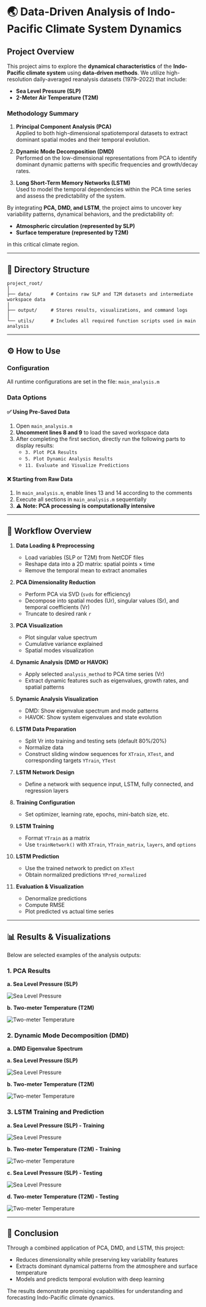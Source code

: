 # 🌏 Data-Driven Analysis of Indo-Pacific Climate System Dynamics

## Project Overview

This project aims to explore the **dynamical characteristics** of the **Indo-Pacific climate system** using **data-driven methods**. We utilize high-resolution daily-averaged reanalysis datasets (1979–2022) that include:

- **Sea Level Pressure (SLP)**
- **2-Meter Air Temperature (T2M)**

### Methodology Summary

1. **Principal Component Analysis (PCA)**  
   Applied to both high-dimensional spatiotemporal datasets to extract dominant spatial modes and their temporal evolution.

2. **Dynamic Mode Decomposition (DMD)**  
   Performed on the low-dimensional representations from PCA to identify dominant dynamic patterns with specific frequencies and growth/decay rates.

3. **Long Short-Term Memory Networks (LSTM)**  
   Used to model the temporal dependencies within the PCA time series and assess the predictability of the system.

By integrating **PCA, DMD, and LSTM**, the project aims to uncover key variability patterns, dynamical behaviors, and the predictability of:

- **Atmospheric circulation (represented by SLP)**
- **Surface temperature (represented by T2M)**

in this critical climate region.

---

## 📁 Directory Structure

```plaintext
project_root/
│
├── data/       # Contains raw SLP and T2M datasets and intermediate workspace data
│
├── output/     # Stores results, visualizations, and command logs
│
└── utils/      # Includes all required function scripts used in main analysis
```

---

## ⚙️ How to Use

### Configuration

All runtime configurations are set in the file: `main_analysis.m`

### Data Options

#### ✅ Using Pre-Saved Data

1. Open `main_analysis.m`
2. **Uncomment lines 8 and 9** to load the saved workspace data
3. After completing the first section, directly run the following parts to display results:
   - `3. Plot PCA Results`
   - `5. Plot Dynamic Analysis Results`
   - `11. Evaluate and Visualize Predictions`

#### ❌ Starting from Raw Data

1. In `main_analysis.m`, enable lines 13 and 14 according to the comments
2. Execute all sections in `main_analysis.m` sequentially
3. ⚠️ **Note: PCA processing is computationally intensive**

---

## 🔁 Workflow Overview

1. **Data Loading & Preprocessing**
   - Load variables (SLP or T2M) from NetCDF files
   - Reshape data into a 2D matrix: spatial points × time
   - Remove the temporal mean to extract anomalies

2. **PCA Dimensionality Reduction**
   - Perform PCA via SVD (`svds` for efficiency)
   - Decompose into spatial modes (Ur), singular values (Sr), and temporal coefficients (Vr)
   - Truncate to desired rank `r`

3. **PCA Visualization**
   - Plot singular value spectrum
   - Cumulative variance explained
   - Spatial modes visualization

4. **Dynamic Analysis (DMD or HAVOK)**
   - Apply selected `analysis_method` to PCA time series (Vr)
   - Extract dynamic features such as eigenvalues, growth rates, and spatial patterns

5. **Dynamic Analysis Visualization**
   - DMD: Show eigenvalue spectrum and mode patterns
   - HAVOK: Show system eigenvalues and state evolution

6. **LSTM Data Preparation**
   - Split Vr into training and testing sets (default 80%/20%)
   - Normalize data
   - Construct sliding window sequences for `XTrain`, `XTest`, and corresponding targets `YTrain`, `YTest`

7. **LSTM Network Design**
   - Define a network with sequence input, LSTM, fully connected, and regression layers

8. **Training Configuration**
   - Set optimizer, learning rate, epochs, mini-batch size, etc.

9. **LSTM Training**
   - Format `YTrain` as a matrix
   - Use `trainNetwork()` with `XTrain`, `YTrain_matrix`, `layers`, and `options`

10. **LSTM Prediction**
    - Use the trained network to predict on `XTest`
    - Obtain normalized predictions `YPred_normalized`

11. **Evaluation & Visualization**
    - Denormalize predictions
    - Compute RMSE
    - Plot predicted vs actual time series
---    

## 📊 Results & Visualizations

Below are selected examples of the analysis outputs:

### 1. PCA Results

**a. Sea Level Pressure (SLP)**
  
![Sea Level Pressure](output/slp_PCAresult.jpg)

**b. Two-meter Temperature (T2M)**

![Two-meter Temperature](output/t2m_PCAresult.jpg)

### 2. Dynamic Mode Decomposition (DMD)

**a. DMD Eigenvalue Spectrum**

**a. Sea Level Pressure (SLP)**
  
![Sea Level Pressure](output/slp_DMDresult.jpg)

**b. Two-meter Temperature (T2M)**

![Two-meter Temperature](output/t2m_DMDresult.jpg)

### 3. LSTM Training and Prediction

**a. Sea Level Pressure (SLP) - Training**
  
![Sea Level Pressure](output/slp_TrainingProcess.jpg)

**b. Two-meter Temperature (T2M) - Training**

![Two-meter Temperature](output/t2m_TrainingProcess.jpg)

**c. Sea Level Pressure (SLP) - Testing**
  
![Sea Level Pressure](output/slp_LSTM_RMSE.jpg)

**d. Two-meter Temperature (T2M) - Testing**

![Two-meter Temperature](output/t2m_LSTM_RMSE.jpg)

---

## 📌 Conclusion

Through a combined application of PCA, DMD, and LSTM, this project:

- Reduces dimensionality while preserving key variability features
- Extracts dominant dynamical patterns from the atmosphere and surface temperature
- Models and predicts temporal evolution with deep learning

The results demonstrate promising capabilities for understanding and forecasting Indo-Pacific climate dynamics.